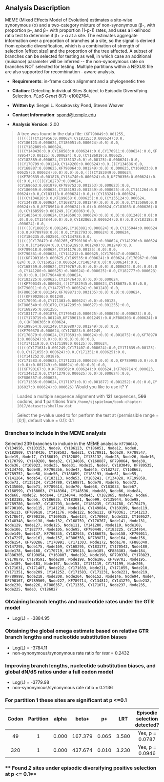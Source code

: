 
Analysis Description
--------------------
MEME (Mixed Effects Model of Evolution) estimates a site-wise synonymous
(&alpha;) and a two-category mixture of non-synonymous (&beta;-, with
proportion p-, and &beta;+ with proportion [1-p-]) rates, and uses a
likelihood ratio test to determine if &beta;+ > &alpha; at a site. The
estimates aggregate information over a proportion of branches at a site,
so the signal is derived from episodic diversification, which is a
combination of strength of selection [effect size] and the proportion of
the tree affected. A subset of branches can be selected for testing as
well, in which case an additional (nuisance) parameter will be inferred
-- the non-synonymous rate on branches NOT selected for testing.
Multiple partitions within a NEXUS file are also supported for
recombination - aware analysis. 

- __Requirements__: in-frame codon alignment and a phylogenetic tree

- __Citation__: Detecting Individual Sites Subject to Episodic Diversifying Selection.
_PLoS Genet_ 8(7): e1002764.

- __Written by__: Sergei L. Kosakovsky Pond, Steven Weaver

- __Contact Information__: spond@temple.edu

- __Analysis Version__: 2.00


> A tree was found in the data file: `(KF790049:0.001255,((((((((CY134956:0.000624,CY183153:0.000624):0.0,(CY186123:0.000624,CY186051:0.000624):0.0):0.0,(((CY182809:0.000624,(((CY148436:0.0,CY168583:0.000624):0.0,CY170911:0.000624):0.0,KF789547:0.00125):0.000624):0.0,(CY186019:0.000625,(CY182889:0.000624,CY135132:0.0):0.00125):0.000624):0.0,((CY170799:0.001249,CY149260:0.000624):0.0,((CY134686:0.0,(CY168887:0.000625,KF790064:0.001249):0.0):0.000625,CY169023:0.000625):0.000624):0.0):0.0):0.0,((((CY183049:0.000624,((KF789535:0.001876,CY134740:0.000624):0.0,KF790356:0.000624):0.0):0.0,(((((CY182737:0.000624,(CY168663:0.001879,KF789752:0.001253):0.000623):0.0,(CY186059:0.000624,CY183193:0.001249):0.000625):0.0,CY141264:0.000624):0.0,CY183113:0.000624):0.0,(((CY183241:0.000624,((((CY134828:0.0,KF199858:0.000625):0.0,(CY135124:0.000624,(CY134780:0.000624,CY168871:0.001249):0.0):0.0):0.0,CY135060:0.000624):0.0,KF789614:0.000624):0.0):0.000624,CY183033:0.000626):0.0,(CY168599:0.001249,(CY168063:0.0,(CY148364:0.000624,CY148596:0.000624):0.0):0.0):0.001248):0.0):0.0):0.0,CY134844:0.0):0.0,CY182865:0.000624):0.0):0.0,CY183185:0.000624):0.0,((((((CY186035:0.001249,CY183081:0.000624):0.0,CY135044:0.000624):0.0,KF789780:0.0):0.0,CY182793:0.000624):0.000624,((CY186235:0.002501,(CY134788:0.0,((((((CY170479:0.001265,KF790106:0.0):0.000624,CY141230:0.000624):0.0,(CY149084:0.0,CY169199:0.001249):0.001249):0.0,(KF789618:0.000624,CY141176:0.00125):0.0):0.0,(KF790361:0.000624,(CY141213:0.000625,(CY170647:0.000624,((((KF790316:0.000625,CY169535:0.000624):0.000624,CY170967:0.000624):0.0,(CY169527:0.000624,CY148348:0.0):0.000624):0.0,(CY168759:0.000624,CY170767:0.0):0.0):0.0):0.000624):0.0):0.0):0.0,CY141280:0.000625):0.000624):0.000625):0.0,CY182777:0.000623):0.0):0.0,((KF790448:0.000624,(CY183225:0.000625,CY134764:0.0):0.0):0.000624,(((KF790345:0.000624,(((CY182945:0.000624,CY186075:0.0):0.0,(KF790011:0.0,CY147297:0.000624):0.001249):0.0,(KF886358:0.001249,KF789871:0.003135):0.0):0.0):0.000624,((((KF790286:0.001248,(CY170991:0.0,CY171303:0.000624):0.0):0.00125,(KF886340:0.001879,CY147295:0.000627):0.001255):0.0,(CY168295:0.001256,(CY183177:0.001878,CY170543:0.000625):0.000626):0.000623):0.0,(((CY170719:0.001249,KF789613:0.001249):0.0,KF886303:0.000624):0.0,((KF886305:0.000624,(KF199854:0.001249,CY169807:0.001249):0.0):0.0,((KF790378:0.000624,(CY170823:0.001249,(CY170879:0.000624,CY170591:0.000624):0.0):0.001875):0.0,KF789701:0.000624):0.0):0.0):0.0):0.0):0.0,((CY171119:0.0,CY171199:0.00125):0.000624,(((((CY171631:0.001249,CY171407:0.000624):0.0,CY171639:0.00125):0.0,CY171055:0.000624):0.0,CY171351:0.000625):0.0,((CY141252:0.001876,(CY171583:0.000625,CY171231:0.000624):0.0):0.0,KF789998:0.0):0.0):0.0):0.001249):0.000624):0.0):0.0):0.0,(((KF790167:0.0,KF789569:0.000624):0.000624,(KF789714:0.000623,(CY134812:0.0,CY141279:0.000625):0.0):0.000624):0.0,(KF886357:0.000625,(CY171335:0.000624,CY171071:0.0):0.001877):0.001252):0.0):0.0,CY186027:0.000624):0.000626)`
>Would you like to use it? Y


>Loaded a multiple sequence alignment with **121** sequences, **566** codons, and **1** partitions from `/home/sjspielman/book-chapter-2017/datasets/shallow.dat`

>Select the p-value used to for perform the test at (permissible range = [0,1], default value = 0.1): 0.1


### Branches to include in the MEME analysis
Selected 239 branches to include in the MEME analysis: `KF790049, CY134956, CY183153, Node9, CY186123, CY186051, Node12, Node8, CY182809, CY148436, CY168583, Node21, CY170911, Node20, KF789547, Node19, Node17, CY186019, CY182889, CY135132, Node28, Node26, Node16, CY170799, CY149260, Node32, CY134686, CY168887, KF790064, Node38, Node36, CY169023, Node35, Node31, Node15, Node7, CY183049, KF789535, CY134740, Node48, KF790356, Node47, Node45, CY182737, CY168663, KF789752, Node58, Node56, CY186059, CY183193, Node61, Node55, CY141264, Node54, CY183113, Node53, CY183241, CY134828, KF199858, Node73, CY135124, CY134780, CY168871, Node78, Node76, Node72, CY135060, Node71, KF789614, Node70, Node68, CY183033, Node67, CY168599, CY168063, CY148364, CY148596, Node88, Node86, Node84, Node66, Node52, Node44, CY134844, Node43, CY182865, Node42, Node6, CY183185, Node5, CY186035, CY183081, Node99, CY135044, Node98, KF789780, Node97, CY182793, Node96, CY186235, CY134788, CY170479, KF790106, Node115, CY141230, Node114, CY149084, CY169199, Node119, Node113, KF789618, CY141176, Node122, Node112, KF790361, CY141213, CY170647, KF790316, CY169535, Node134, CY170967, Node133, CY169527, CY148348, Node138, Node132, CY168759, CY170767, Node141, Node131, Node129, Node127, Node125, Node111, CY141280, Node110, Node108, Node106, CY182777, Node105, Node95, KF790448, CY183225, CY134764, Node149, Node147, KF790345, CY182945, CY186075, Node158, KF790011, CY147297, Node161, Node157, KF886358, KF789871, Node164, Node156, Node154, KF790286, CY170991, CY171303, Node172, Node170, KF886340, CY147295, Node175, Node169, CY168295, CY183177, CY170543, Node180, Node178, Node168, CY170719, KF789613, Node185, KF886303, Node184, KF886305, KF199854, CY169807, Node192, Node190, KF790378, CY170823, CY170879, CY170591, Node200, Node198, Node196, KF789701, Node195, Node189, Node183, Node167, Node153, CY171119, CY171199, Node205, CY171631, CY171407, Node212, CY171639, Node211, CY171055, Node210, CY171351, Node209, CY141252, CY171583, CY171231, Node221, Node219, KF789998, Node218, Node208, Node204, Node152, Node146, Node94, Node4, KF790167, KF789569, Node227, KF789714, CY134812, CY141279, Node232, Node230, Node226, KF886357, CY171335, CY171071, Node237, Node235, Node225, Node3, CY186027`


### Obtaining branch lengths and nucleotide rates under the  GTR model
* Log(L) = -3884.95

### Obtaining the global omega estimate based on relative GTR branch lengths and nucleotide substitution biases
* Log(L) = -3784.11
* non-synonymous/synonymous rate ratio for *test* =   0.2432

### Improving branch lengths, nucleotide substitution biases, and global dN/dS ratios under a full codon model
* Log(L) = -3779.98
* non-synonymous/synonymous rate ratio =   0.2136

### For partition 1 these sites are significant at p <=0.1

|   Codon    | Partition  |   alpha    |   beta+    |     p+     |    LRT     |Episodic selection detected?| # branches |
|:----------:|:----------:|:----------:|:----------:|:----------:|:----------:|:--------------------------:|:----------:|
|     49     |     1      |    0.000   |  167.379   |    0.065   |    3.580   |      Yes, p =  0.0787      |     3      |
|    320     |     1      |    0.000   |  437.674   |    0.010   |    3.230   |      Yes, p =  0.0946      |     1      |

### ** Found _2_ sites under episodic diversifying positive selection at p <= 0.1**
